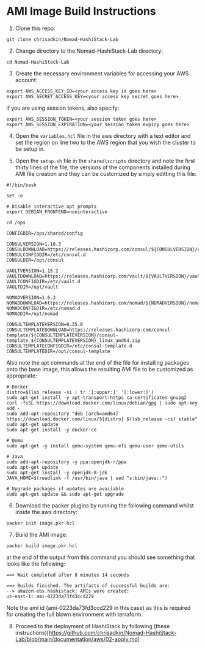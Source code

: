 # AMI Image Build Instructions

1. Clone this repo:
```
git clone chrisadkin/Nomad-HashiStack-Lab
```

2. Change directory to the Nomad-HashiStack-Lab directory:
```
cd Nomad-HashiStack-Lab
```

3. Create the necessary environment variables for accessing your AWS account: 
```
export AWS_ACCESS_KEY_ID=<your access key id goes here>
export AWS_SECRET_ACCESS_KEY=<your access key secret goes here>   
```
   if you are using session tokens, also specify:
```
export AWS_SESSION_TOKEN=<your session token goes here>
export AWS_SESSION_EXPIRATION=<your session token expiry goes here>
```

4. Open the ```variables.hcl``` file in the aws directory with a text editor and set the region on line two to the AWS region that you wish the cluster to be setup in.

5. Open the ```setup.sh``` file in the ```shared\scripts``` directory and note the first thirty lines of the file, the versions of
   the components installed during AMI file creation and they can be customized by simply editting this file:
```
#!/bin/bash

set -e

# Disable interactive apt prompts
export DEBIAN_FRONTEND=noninteractive

cd /ops

CONFIGDIR=/ops/shared/config

CONSULVERSION=1.16.3
CONSULDOWNLOAD=https://releases.hashicorp.com/consul/${CONSULVERSION}/consul_${CONSULVERSION}_linux_amd64.zip
CONSULCONFIGDIR=/etc/consul.d
CONSULDIR=/opt/consul

VAULTVERSION=1.15.2
VAULTDOWNLOAD=https://releases.hashicorp.com/vault/${VAULTVERSION}/vault_${VAULTVERSION}_linux_amd64.zip
VAULTCONFIGDIR=/etc/vault.d
VAULTDIR=/opt/vault

NOMADVERSION=1.6.3
NOMADDOWNLOAD=https://releases.hashicorp.com/nomad/${NOMADVERSION}/nomad_${NOMADVERSION}_linux_amd64.zip
NOMADCONFIGDIR=/etc/nomad.d
NOMADDIR=/opt/nomad

CONSULTEMPLATEVERSION=0.35.0
CONSULTEMPLATEDOWNLOAD=https://releases.hashicorp.com/consul-template/${CONSULTEMPLATEVERSION}/consul-template_${CONSULTEMPLATEVERSION}_linux_amd64.zip
CONSULTEMPLATECONFIGDIR=/etc/consul-template.d
CONSULTEMPLATEDIR=/opt/consul-template
```

   Also note the apt commands at the end of the file for installing packages onto the base image, this allows the resulting AMI file to be customized as
   appropriate:
```
# Docker
distro=$(lsb_release -si | tr '[:upper:]' '[:lower:]')
sudo apt-get install -y apt-transport-https ca-certificates gnupg2 
curl -fsSL https://download.docker.com/linux/debian/gpg | sudo apt-key add -
sudo add-apt-repository "deb [arch=amd64] https://download.docker.com/linux/${distro} $(lsb_release -cs) stable"
sudo apt-get update
sudo apt-get install -y docker-ce

# Qemu
sudo apt-get -y install qemu-system qemu-efi qemu-user qemu-utils

# Java
sudo add-apt-repository -y ppa:openjdk-r/ppa
sudo apt-get update 
sudo apt-get install -y openjdk-8-jdk
JAVA_HOME=$(readlink -f /usr/bin/java | sed "s:bin/java::")

# Upgrade packages if updates are available
sudo apt-get update && sudo apt-get upgrade
```

6. Download the packer plugins by running the following command whilst inside the aws directory:
```
packer init image.pkr.hcl
```
   
7. Build the AMI image:
```
packer build image.pkr.hcl
```
   at the end of the output from this command you should see something that looks like the following:
   
```
==> Wait completed after 8 minutes 14 seconds

==> Builds finished. The artifacts of successful builds are:
--> amazon-ebs.hashistack: AMIs were created:
us-east-1: ami-0223da73fd3ccd229
```
   Note the ami id (ami-0223da73fd3ccd229 in this case) as this is required for creating the full blown environment with terraform.

8. Proceed to the deployment of HashiStack by following (these instructions)[https://github.com/chrisadkin/Nomad-HashiStack-Lab/blob/main/documentation/aws/02-apply.md]
